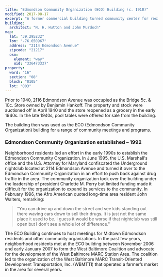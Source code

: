 ```yaml
---
title: "Edmondson Community Organization (ECO) Building (c. 1910)"
modified: 2017-08-17
excerpt: "A former commercial building turned community center for residents in the Midtown-Edmondson neighborhood."
building:
  architect: "N. H. Hutton and John Murdoch"
map:
  lat: "39.295232"
  lon: "-76.650967"
  address: "2114 Edmondson Avenue"
  zipcode: "21217"
  osm:
    element: "way"
    uid: "336473337"
property:
  ward: "16"
  section: "08"
  block: "0105"
  lot: "003"
---
```


Prior to 1940, 2116 Edmondson Avenue <!-- FIXME: Double-check this address. --> was occupied as the Bridge 5c. & 10c. Store owned by Benjamin Hankoff. The property and stock were auctioned off in April 1940 and the store reopened as a grocery in the early 1940s. In the late 1940s, pool tables were offered for sale from the building.

The building then was used as the ECO (Edmondson Community Organization) building for a range of community meetings and programs.

### Edmondson Community Organization established – 1992

Neighborhood residents led an effort in the early 1990s to establish the Edmondson Community Organization. In June 1995, the U.S. Marshall's office and the U.S. Attorney for Maryland confiscated the Underground nightclub located at 2114 Edmondson Avenue and turned it over to the Edmondson Community Organization in an effort to push back against drug traffic in the area. The community organization took over the building under the leadership of president Charlotte M. Perry but limited funding made it difficult for the organization to expand its services to the community. In February 1996, the Afro American quoted long-time area resident John Walters, remarking:

>"You can drive up and down the street and see kids standing out there waving cars down to sell their drugs. It is just not the same place it used to be. I guess it would be worse if that nightclub was still open but I don't see a whole lot of difference."

The ECO Building continues to host meetings for Midtown Edmondson residents and other community organizations. In the past few years, neighborhood residents met at the ECO building between November 2006 and early January 2007 to form the West Baltimore Coalition and advocate for the development of the West Baltimore MARC Station Area. The coalition led to the organization of the West Baltimore MARC Transit-Oriented Development Transportation, Inc. (WBMTTI) that operated a farmer’s market in the area for several years.

<!-- FIXME: Missing sources! -->
